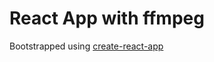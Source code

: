 # React App with ffmpeg
Bootstrapped using [create-react-app](https://github.com/facebook/create-react-app)
